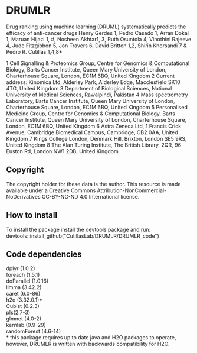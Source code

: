 # DRUMLR

Drug ranking using machine learning (DRUML) systematically predicts the efficacy of anti-cancer drugs
Henry Gerdes 1, Pedro Casado 1, Arran Dokal 1, Maruan Hijazi 1, #, Nosheen Akhtar1, 3, Ruth Osuntola 4, Vinothini Rajeeve 4, Jude Fitzgibbon 5, Jon Travers 6, David Britton 1,2, Shirin Khorsandi 7 & Pedro R. Cutillas 1,4,8*

1 Cell Signalling & Proteomics Group, Centre for Genomics & Computational Biology, Barts Cancer Institute, Queen Mary University of London, Charterhouse Square, London, EC1M 6BQ, United Kingdom 2 Current address: Kinomica Ltd, Alderley Park, Alderley Edge, Macclesfield SK10 4TG, United Kingdom 3 Department of Biological Sciences, National University of Medical Sciences, Rawalpindi, Pakistan 4 Mass spectrometry Laboratory, Barts Cancer Institute, Queen Mary University of London, Charterhouse Square, London, EC1M 6BQ, United Kingdom 5 Personalised Medicine Group, Centre for Genomics & Computational Biology, Barts Cancer Institute, Queen Mary University of London, Charterhouse Square, London, EC1M 6BQ, United Kingdom 6 Astra Zeneca Ltd, 1 Francis Crick Avenue, Cambridge Biomedical Campus, Cambridge, CB2 0AA, United Kingdom 7 Kings College London, Denmark Hill, Brixton, London SE5 9RS, United Kingdom 8 The Alan Turing Institute, The British Library, 2QR, 96 Euston Rd, London NW1 2DB, United Kingdom

## Copyright
The copyright holder for these data is the author. This resource is made available under a Creative Commons Attribution-NonCommercial-NoDerivatives CC-BY-NC-ND 4.0 International license.

## How to install

To install the package install the devtools package and run:
devtools::install_github("CutillasLab/DRUMLR/DRUMLR_code")

## Code dependencies 
dplyr (1.0.2)\
foreach (1.5.1)\
doParallel (1.0.16)\
limma (3.42.2)\
caret (6.0-86)\
h2o (3.32.0.1)*\
Cubist (0.2.3)\
pls(2.7-3)\
glmnet (4.0-2)\
kernlab (0.9-29)\
randomForest (4.6-14)\
\* this package requires up to date java and H2O packages to operate, however, DRUMLR is written with backwards compatibility for H2O. 
